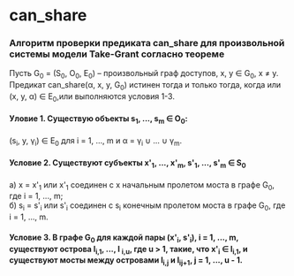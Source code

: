 # can_share
### Алгоритм проверки предиката can_share для произвольной системы модели Take-Grant согласно теореме

Пусть G<sub>0</sub> = (S<sub>0</sub>, O<sub>0</sub>, E<sub>0</sub>) – произвольный граф доступов, х, y ∈ G<sub>0</sub>, х ≠ у.
Предикат can_share(α, x, y, G<sub>0</sub>) истинен тогда и только тогда, когда или (х, у, α) ∈ Е<sub>0</sub>,или выполняются условия 1-3.

#### Уловие 1. Существую объекты s<sub>1</sub>, ..., s<sub>m</sub> ∈ O<sub>0</sub>:    
(s<sub>i</sub>, y, γ<sub>i</sub>) ∈ Е<sub>0</sub> для i = 1, …, m и α = γ<sub>i</sub> ∪ ... ∪ γ<sub>m</sub>.

#### Условие 2. Существуют субъекты x'<sub>1</sub>, ..., x'<sub>m</sub>, s'<sub>1</sub>, ..., s'<sub>m</sub> ∈ S<sub>0</sub>  
a) x = x'<sub>1</sub> или x'<sub>1</sub> соединен с x начальным пролетом моста в графе G<sub>0</sub>, где i = 1, ..., m;  
б) s<sub>i</sub> = s'<sub>i</sub> или s'<sub>i</sub> соединен с s<sub>i</sub> конечным пролетом моста в графе G<sub>0</sub>, где i = 1, ..., m.

#### Условие 3. В графе G<sub>0</sub> для каждой пары (x'<sub>i</sub>, s'<sub>i</sub>), i = 1, ..., m, существуют острова I<sub>i,1</sub>, ..., I <sub>i,u</sub>, где u > 1, такие, что x'<sub>i</sub> ∈ I<sub>i,1</sub>, и существуют мосты между островами I<sub>i,j</sub> и I<sub>ij+1</sub>, j = 1, ..., u - 1.  
